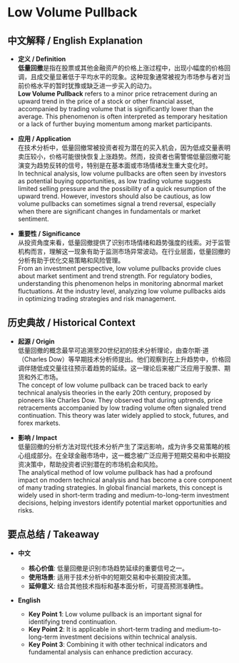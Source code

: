 # Low Volume Pullback

## 中文解释 / English Explanation

* **定义 / Definition**  
  **低量回撤**是指在股票或其他金融资产的价格上涨过程中，出现小幅度的价格回调，且成交量显著低于平均水平的现象。这种现象通常被视为市场参与者对当前价格水平的暂时犹豫或缺乏进一步买入的动力。  
  **Low Volume Pullback** refers to a minor price retracement during an upward trend in the price of a stock or other financial asset, accompanied by trading volume that is significantly lower than the average. This phenomenon is often interpreted as temporary hesitation or a lack of further buying momentum among market participants.

* **应用 / Application**  
  在技术分析中，低量回撤常被投资者视为潜在的买入机会，因为低成交量表明卖压较小，价格可能很快恢复上涨趋势。然而，投资者也需警惕低量回撤可能演变为趋势反转的信号，特别是在基本面或市场情绪发生重大变化时。  
  In technical analysis, low volume pullbacks are often seen by investors as potential buying opportunities, as low trading volume suggests limited selling pressure and the possibility of a quick resumption of the upward trend. However, investors should also be cautious, as low volume pullbacks can sometimes signal a trend reversal, especially when there are significant changes in fundamentals or market sentiment.

* **重要性 / Significance**  
  从投资角度来看，低量回撤提供了识别市场情绪和趋势强度的线索。对于监管机构而言，理解这一现象有助于监测市场异常波动。在行业层面，低量回撤的分析有助于优化交易策略和风险管理。  
  From an investment perspective, low volume pullbacks provide clues about market sentiment and trend strength. For regulatory bodies, understanding this phenomenon helps in monitoring abnormal market fluctuations. At the industry level, analyzing low volume pullbacks aids in optimizing trading strategies and risk management.

## 历史典故 / Historical Context

* **起源 / Origin**  
  低量回撤的概念最早可追溯至20世纪初的技术分析理论，由查尔斯·道（Charles Dow）等早期技术分析师提出。他们观察到在上升趋势中，价格回调伴随低成交量往往预示着趋势的延续。这一理论后来被广泛应用于股票、期货和外汇市场。  
  The concept of low volume pullback can be traced back to early technical analysis theories in the early 20th century, proposed by pioneers like Charles Dow. They observed that during uptrends, price retracements accompanied by low trading volume often signaled trend continuation. This theory was later widely applied to stock, futures, and forex markets.

* **影响 / Impact**  
  低量回撤的分析方法对现代技术分析产生了深远影响，成为许多交易策略的核心组成部分。在全球金融市场中，这一概念被广泛应用于短期交易和中长期投资决策中，帮助投资者识别潜在的市场机会和风险。  
  The analytical method of low volume pullback has had a profound impact on modern technical analysis and has become a core component of many trading strategies. In global financial markets, this concept is widely used in short-term trading and medium-to-long-term investment decisions, helping investors identify potential market opportunities and risks.

## 要点总结 / Takeaway

* **中文**  
  - **核心价值**: 低量回撤是识别市场趋势延续的重要信号之一。  
  - **使用场景**: 适用于技术分析中的短期交易和中长期投资决策。  
  - **延伸意义**: 结合其他技术指标和基本面分析，可提高预测准确性。

* **English**  
  - **Key Point 1**: Low volume pullback is an important signal for identifying trend continuation.  
  - **Key Point 2**: It is applicable in short-term trading and medium-to-long-term investment decisions within technical analysis.  
  - **Key Point 3**: Combining it with other technical indicators and fundamental analysis can enhance prediction accuracy.